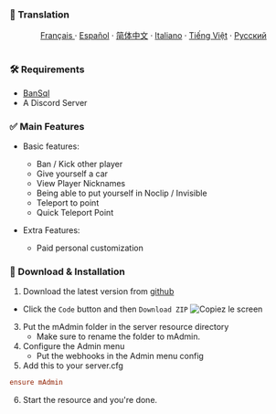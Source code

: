 ### 📯 Translation

</p>
  <p align="center">
    <a href="/docs/readme_fr.md">Français </a>
    ·
    <a href="/docs/readme_es.md">Español</a>
    ·
    <a href="/docs/readme_cn.md">简体中文</a>
    ·
    <a href="/docs/readme_it.md">Italiano</a>
    ·
    <a href="/docs/readme_vn.md">Tiếng Việt</a>
    ·
    <a href="/docs/readme_ru.md">Русский</a>
  </p>
</p>

#
### 🛠 Requirements

- [BanSql](https://github.com/Matdbx10/BanSql)
- A Discord Server

### ✅ Main Features

- Basic features:
    - Ban / Kick other player
    - Give yourself a car
    - View Player Nicknames
    - Being able to put yourself in Noclip / Invisible
    - Teleport to point
    - Quick Teleport Point

- Extra Features:
    - Paid personal customization


### 🔧 Download & Installation

1. Download the latest version from [github](https://github.com/Matdbx10/mAdmin)
  - Click the `Code` button and then `Download ZIP`
  ![](https://i.imgur.com/iF4dxA5.png "Copiez le screen")
3. Put the mAdmin folder in the server resource directory
    - Make sure to rename the folder to mAdmin.
4. Configure the Admin menu
    - Put the webhooks in the Admin menu config
5. Add this to your server.cfg
```cfg
ensure mAdmin
```
6. Start the resource and you're done.
